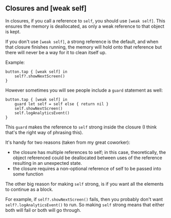 ## Closures and [weak self]

In closures, if you call a reference to `self`, you should use `[weak self]`. This ensures the memory is deallocated, as only a weak reference to that object is kept. 

If you don't use `[weak self]`, a strong reference is the default, and when that closure finishes running, the memory will hold onto that reference but there will never be a way for it to clean itself up.

Example:
```
button.tap { [weak self] in
    self?.showNextScreen()
}
```

However sometimes you will see people include a `guard` statement as well:
```
button.tap { [weak self] in
    guard let self = self else { return nil }
    self.showNextScreen()
    self.logAnalyticsEvent()
}
```

This `guard` makes the reference to `self` strong inside the closure (I think that's the right way of phrasing this).

It's handy for two reasons (taken from my great coworker):
* the closure has multiple references to self; in this case, theoretically, the object referenced could be deallocated between uses of the reference resulting in an unexpected state.
* the closure requires a non-optional reference of self to be passed into some function

The other big reason for making `self` strong, is if you want all the elements to continue as a block.

For example, if `self?.showNextScreen()` fails, then you probably don't want `self?.logAnalyticsEvent()` to run. So making `self` strong means that either both will fail or both will go through.
